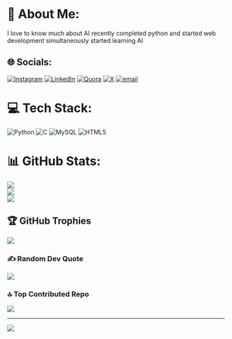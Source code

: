 # 💫 About Me:
I love to know much about AI recently completed python and started web development simultaneously started learning AI 


## 🌐 Socials:
[![Instagram](https://img.shields.io/badge/Instagram-%23E4405F.svg?logo=Instagram&logoColor=white)](https://instagram.com/mahesh_1718__) [![LinkedIn](https://img.shields.io/badge/LinkedIn-%230077B5.svg?logo=linkedin&logoColor=white)](https://www.linkedin.com/in/maheshreddy04/) [![Quora](https://img.shields.io/badge/Quora-%23B92B27.svg?logo=Quora&logoColor=white)](https://quora.com/profile/Mahesh-Reddy-2474) [![X](https://img.shields.io/badge/X-black.svg?logo=X&logoColor=white)](https://x.com/mahesh_171807_) [![email](https://img.shields.io/badge/Email-D14836?logo=gmail&logoColor=white)](mailto:hemu171807@gmail.com) 

# 💻 Tech Stack:
![Python](https://img.shields.io/badge/python-3670A0?style=for-the-badge&logo=python&logoColor=ffdd54) ![C](https://img.shields.io/badge/c-%2300599C.svg?style=for-the-badge&logo=c&logoColor=white) ![MySQL](https://img.shields.io/badge/mysql-4479A1.svg?style=for-the-badge&logo=mysql&logoColor=white) ![HTML5](https://img.shields.io/badge/html5-%23E34F26.svg?style=for-the-badge&logo=html5&logoColor=white)
# 📊 GitHub Stats:
![](https://github-readme-stats.vercel.app/api?username=mahesh1718&theme=radical&hide_border=false&include_all_commits=false&count_private=false)<br/>
![](https://github-readme-streak-stats.herokuapp.com/?user=mahesh1718&theme=radical&hide_border=false)<br/>
![](https://github-readme-stats.vercel.app/api/top-langs/?username=mahesh1718&theme=radical&hide_border=false&include_all_commits=false&count_private=false&layout=compact)

## 🏆 GitHub Trophies
![](https://github-profile-trophy.vercel.app/?username=mahesh1718&theme=radical&no-frame=false&no-bg=true&margin-w=4)

### ✍️ Random Dev Quote
![](https://quotes-github-readme.vercel.app/api?type=horizontal&theme=radical)

### 🔝 Top Contributed Repo
![](https://github-contributor-stats.vercel.app/api?username=mahesh1718&limit=5&theme=dark&combine_all_yearly_contributions=true)

---
[![](https://visitcount.itsvg.in/api?id=mahesh1718&icon=0&color=0)](https://visitcount.itsvg.in)

<!-- Proudly created with GPRM ( https://gprm.itsvg.in ) -->
